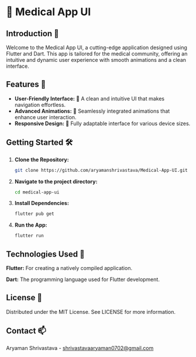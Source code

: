 # 🌟 Medical App UI

## Introduction 🚀
Welcome to the Medical App UI, a cutting-edge application designed using Flutter and Dart. This app is tailored for the medical community, offering an intuitive and dynamic user experience with smooth animations and a clean interface. 

## Features 🎉
- **User-Friendly Interface:** 🌈 A clean and intuitive UI that makes navigation effortless.
- **Advanced Animations:** 💫 Seamlessly integrated animations that enhance user interaction.
- **Responsive Design:** 📱 Fully adaptable interface for various device sizes.

## Getting Started 🛠️

1. **Clone the Repository:**

   ```bash
   git clone https://github.com/aryamanshrivastava/Medical-App-UI.git
   
2. **Navigate to the project directory:**

    ```bash
    cd medical-app-ui

3. **Install Dependencies:**
    ```bash
    flutter pub get

4. **Run the App:**
    ```bash
    flutter run

## Technologies Used 🧪
**Flutter:** For creating a natively compiled application.

**Dart:** The programming language used for Flutter development.

## License 📜
Distributed under the MIT License. See LICENSE for more information.

## Contact 📫
Aryaman Shrivastava - shrivastavaaryaman0702@gmail.com
